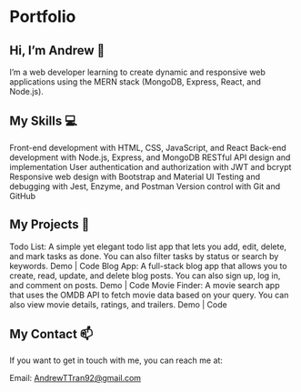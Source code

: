 # Portfolio
## Hi, I’m Andrew 👋
I’m a web developer learning to create dynamic and responsive web applications using the MERN stack (MongoDB, Express, React, and Node.js).

## My Skills 💻

Front-end development with HTML, CSS, JavaScript, and React
Back-end development with Node.js, Express, and MongoDB
RESTful API design and implementation
User authentication and authorization with JWT and bcrypt
Responsive web design with Bootstrap and Material UI
Testing and debugging with Jest, Enzyme, and Postman
Version control with Git and GitHub


## My Projects 🚀

Todo List: A simple yet elegant todo list app that lets you add, edit, delete, and mark tasks as done. You can also filter tasks by status or search by keywords. Demo | Code
Blog App: A full-stack blog app that allows you to create, read, update, and delete blog posts. You can also sign up, log in, and comment on posts. Demo | Code
Movie Finder: A movie search app that uses the OMDB API to fetch movie data based on your query. You can also view movie details, ratings, and trailers. Demo | Code


## My Contact 📫
If you want to get in touch with me, you can reach me at:

Email: AndrewTTran92@gmail.com
